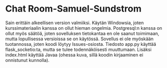 # Chat Room-Samuel-Sundstrom
Sain erittäin alkeellisen version valmiiksi. Käytän Windowsia, joten kurssimateriaalin kanssa on ollut hieman ongelmia. Postgresql:n kanssa on ollut myös säätöä, joten  sovelluksen tietokantaa en ole saanut toimimaan, mutta lopullisessa versioissa se on käytössä. Sovellus ei ole myöskään tuotannossa, joten koodi löytyy Issues-osiosta. Tiedosto app.py käyttää flask_socketio:ta, mutta se tulee todennäköisesti muuttumaan. Lisäksi index.html käyttää Javaa (ohessa kuva, sillä koodin kirjaaminen ei onnistunut kunnolla).  
